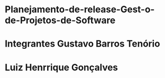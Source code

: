 # Planejamento-de-release-Gest-o-de-Projetos-de-Software

# Integrantes Gustavo Barros Tenório
# Luiz Henrrique Gonçalves
